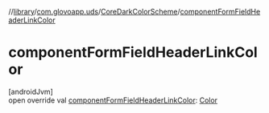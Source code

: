 //[library](../../../index.md)/[com.glovoapp.uds](../index.md)/[CoreDarkColorScheme](index.md)/[componentFormFieldHeaderLinkColor](component-form-field-header-link-color.md)

# componentFormFieldHeaderLinkColor

[androidJvm]\
open override val [componentFormFieldHeaderLinkColor](component-form-field-header-link-color.md): [Color](https://developer.android.com/reference/kotlin/androidx/compose/ui/graphics/Color.html)
